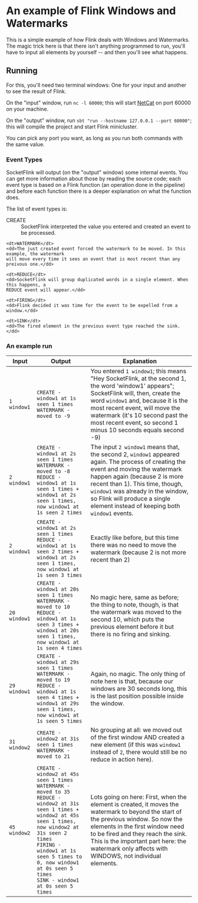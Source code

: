 # An example of Flink Windows and Watermarks

This is a simple example of how Flink deals with Windows and Watermarks. The
magic trick here is that there isn't anything programmed to run, you'll have to
input all elements by yourself -- and then you'll see what happens.

## Running

For this, you'll need two terminal windows: One for your input and another to
see the result of Flink.

On the "input" window, run  `nc -l 60000`; this will start
[NetCat](http://netcat.sourceforge.net/) on port 60000 on your machine.

On the "output" window, run `sbt "run --hostname 127.0.0.1 --port 60000"`; this
will compile the project and start Flink minicluster.

You can pick any port you want, as long as you run both commands with the same
value.

### Event Types

SocketFlink will output (on the "output" window) some internal events. You can
get more information about those by reading the source code; each event type is
based on a Flink function (an operation done in the pipeline) and before each
function there is a deeper explanation on what the function does.

The list of event types is:

<dl>
	<dt>CREATE</dt>
	<dd>SocketFlink interpreted the value you entered and created an event to be processed.</dd>

	<dt>WATERMARK</dt>
	<dd>The just created event forced the watermark to be moved. In this example, the watermark
	will move every time it sees an event that is most recent than any preivous one.</dd>

	<dt>REDUCE</dt>
	<dd>SocketFlink will group duplicated words in a single element. When this happens, a
	REDUCE event will appear.</dd>

	<dt>FIRING</dt>
	<dd>Flink decided it was time for the event to be expelled from a window.</dd>

	<dt>SINK</dt>
	<dd>The fired element in the previous event type reached the sink.</dd>
</dl>

### An example run

| Input        | Output | Explanation |
| ------------ | ------ | ----------- |
| `1 window1`  | `CREATE - window1 at 1s seen 1 times`<br>`WATERMARK - moved to -9 ` | You entered `1 window1`; this means "Hey SocketFlink, at the second 1, the word 'window1' appears"; SocketFlink will, then, create the word `window1` and, because it is the most recent event, will move the watermark (it's 10 second past the most recent event, so second 1 minus 10 seconds equals second -9) |
| `2 window1`  | `CREATE - window1 at 2s seen 1 times`<br>`WATERMARK - moved to -8`<br>`REDUCE - window1 at 1s seen 1 times + window1 at 2s seen 1 times, now window1 at 1s seen 2 times` | The input `2 window1` means that, the second 2, `window1` appeared again. The process of creating the event and moving the watermark happen again (because 2 is more recent than 1). This time, though, `window1` was already in the window, so Flink will produce a single element instead of keeping both `window1` events. |
| `2 window1`  | `CREATE - window1 at 2s seen 1 times`<br>`REDUCE - window1 at 1s seen 2 times + window1 at 2s seen 1 times, now window1 at 1s seen 3 times` | Exactly like before, but this time there was no need to move the watermark (because 2 is not more recent than 2) |
| `20 window1` | `CREATE - window1 at 20s seen 1 times`<br>`WATERMARK - moved to 10`<br>`REDUCE - window1 at 1s seen 3 times + window1 at 20s seen 1 times, now window1 at 1s seen 4 times` | No magic here, same as before; the thing to note, though, is that the watermark was moved to the second 10, which puts the previous element before it but there is no firing and sinking. |
| `29 window1` | `CREATE - window1 at 29s seen 1 times`<br>`WATERMARK - moved to 19`<br>`REDUCE - window1 at 1s seen 4 times + window1 at 29s seen 1 times, now window1 at 1s seen 5 times` | Again, no magic. The only thing of note here is that, because our windows are 30 seconds long, this is the last position possible inside the window. |
| `31 window2` | `CREATE - window2 at 31s seen 1 times`<br>`WATERMARK - moved to 21` | No grouping at all: we moved out of the first window AND created a new element (if this was `window1` instead of `2`, there would still be no reduce in action here).|
| `45 window2` | `CREATE - window2 at 45s seen 1 times`<br>`WATERMARK - moved to 35`<br>`REDUCE - window2 at 31s seen 1 times + window2 at 45s seen 1 times, now window2 at 31s seen 2 times`<br>`FIRING - window1 at 1s seen 5 times to 0, now window1 at 0s seen 5 times`<br>`SINK - window1 at 0s seen 5 times` | Lots going on here: First, when the element is created, it moves the watermark to beyond the start of the previous window. So now the elements in the first window need to be fired and they reach the sink. This is the important part here: the watermark only affects with WINDOWS, not individual elements. |
